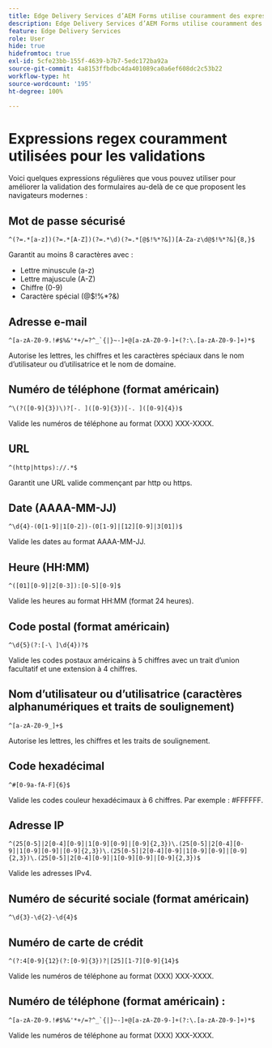 ```yaml
---
title: Edge Delivery Services d’AEM Forms utilise couramment des expressions regex pour valider les champs de formulaire.
description: Edge Delivery Services d’AEM Forms utilise couramment des expressions regex pour valider les champs de formulaire.
feature: Edge Delivery Services
role: User
hide: true
hidefromtoc: true
exl-id: 5cfe23bb-155f-4639-b7b7-5edc172ba92a
source-git-commit: 4a8153ffbdbc4da401089ca0a6ef608dc2c53b22
workflow-type: ht
source-wordcount: '195'
ht-degree: 100%

---
```


# Expressions regex couramment utilisées pour les validations

Voici quelques expressions régulières que vous pouvez utiliser pour améliorer la validation des formulaires au-delà de ce que proposent les navigateurs modernes :

## Mot de passe sécurisé

```regex
^(?=.*[a-z])(?=.*[A-Z])(?=.*\d)(?=.*[@$!%*?&])[A-Za-z\d@$!%*?&]{8,}$
```

Garantit au moins 8 caractères avec :

* Lettre minuscule (a-z)
* Lettre majuscule (A-Z)
* Chiffre (0-9)
* Caractère spécial (@$!%*?&amp;)


## Adresse e-mail


```regex
^[a-zA-Z0-9.!#$%&'*+/=?^_`{|}~-]+@[a-zA-Z0-9-]+(?:\.[a-zA-Z0-9-]+)*$
```

Autorise les lettres, les chiffres et les caractères spéciaux dans le nom d’utilisateur ou d’utilisatrice et le nom de domaine.


## Numéro de téléphone (format américain)

```regex
^\(?([0-9]{3})\)?[-. ]([0-9]{3})[-. ]([0-9]{4})$
```

Valide les numéros de téléphone au format (XXX) XXX-XXXX.



## URL

```regex
^(http|https)://.*$
```

Garantit une URL valide commençant par http ou https.



## Date (AAAA-MM-JJ)

```regex
^\d{4}-(0[1-9]|1[0-2])-(0[1-9]|[12][0-9]|3[01])$
```

Valide les dates au format AAAA-MM-JJ.


## Heure (HH:MM)

```regex
^([01][0-9]|2[0-3]):[0-5][0-9]$
```

Valide les heures au format HH:MM (format 24 heures).


## Code postal (format américain)

```regex
^\d{5}(?:[-\ ]\d{4})?$
```

Valide les codes postaux américains à 5 chiffres avec un trait d’union facultatif et une extension à 4 chiffres.


## Nom d’utilisateur ou d’utilisatrice (caractères alphanumériques et traits de soulignement)

```regex
^[a-zA-Z0-9_]+$
```

Autorise les lettres, les chiffres et les traits de soulignement.


## Code hexadécimal

```regex
^#[0-9a-fA-F]{6}$
```

Valide les codes couleur hexadécimaux à 6 chiffres. Par exemple : #FFFFFF.


## Adresse IP

```regex
^(25[0-5]|2[0-4][0-9]|1[0-9][0-9]|[0-9]{2,3})\.(25[0-5]|2[0-4][0-9]|1[0-9][0-9]|[0-9]{2,3})\.(25[0-5]|2[0-4][0-9]|1[0-9][0-9]|[0-9]{2,3})\.(25[0-5]|2[0-4][0-9]|1[0-9][0-9]|[0-9]{2,3})$
```

Valide les adresses IPv4.



## Numéro de sécurité sociale (format américain)

```regex
^\d{3}-\d{2}-\d{4}$
```



## Numéro de carte de crédit

```regex
^(?:4[0-9]{12}(?:[0-9]{3})?|[25][1-7][0-9]{14}$
```

Valide les numéros de téléphone au format (XXX) XXX-XXXX.



## Numéro de téléphone (format américain) :

```regex
^[a-zA-Z0-9.!#$%&'*+/=?^_`{|}~-]+@[a-zA-Z0-9-]+(?:\.[a-zA-Z0-9-]+)*$
```

Valide les numéros de téléphone au format (XXX) XXX-XXXX.

